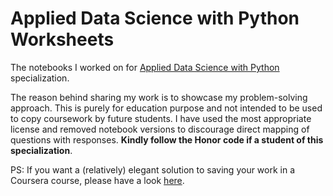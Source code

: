 # Applied Data Science with Python Worksheets
The notebooks I worked on for [Applied Data Science with Python](https://www.coursera.org/specializations/data-science-python) specialization.

The reason behind sharing my work is to showcase my problem-solving approach. This is purely for education purpose and not intended to be used to copy coursework by future students. I have used the most appropriate license and removed notebook versions to discourage direct mapping of questions with responses. **Kindly follow the Honor code if a student of this specialization**.

PS: If you want a (relatively) elegant solution to saving your work in a Coursera course, please have a look [here](Saving-Coursera-Workspace.md).
